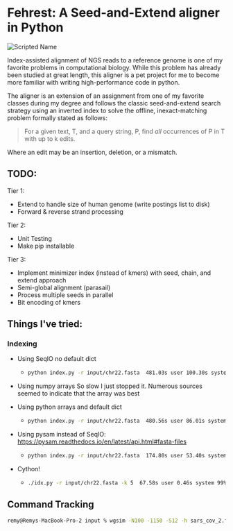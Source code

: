 # Fehrest: A Seed-and-Extend aligner in Python

![Scripted Name](/Users/remy/Applications/PyCharmProjects/fehrest/img/fehrest.jpg)

Index-assisted alignment of NGS reads to a reference genome is one of my favorite problems in computational biology. While this problem has already been studied at great length, this aligner is a pet project for me to become more familiar with writing high-performance code in python.

The aligner is an extension of an assignment from one of my favorite classes during my degree and follows the classic seed-and-extend search strategy using an inverted index to solve the offline, inexact-matching problem formally stated as follows:

> For a given text, T, and a query string, P, find *all* occurrences of P in T with up to k edits.

Where an edit may be an insertion, deletion, or a mismatch.



## TODO:

Tier 1:
* Extend to handle size of human genome (write postings list to disk)
* Forward & reverse strand processing

Tier 2:

- Unit Testing
- Make pip installable

Tier 3:
* Implement minimizer index (instead of kmers) with seed, chain, and extend approach
* Semi-global alignment (parasail)
* Process multiple seeds in parallel
* Bit encoding of kmers



## Things I've tried:
### Indexing
* Using SeqIO no default dict

  * ```bash
    python index.py -r input/chr22.fasta  481.03s user 100.30s system 92% cpu 10:30.32 total
    ```

* Using numpy arrays
      So slow I just stopped it. Numerous sources seemed to indicate that the array was best

* Using python arrays and default dict

  * ```bash
    python index.py -r input/chr22.fasta  480.56s user 86.01s system 93% cpu 10:05.86 total
    ```

* Using pysam instead of SeqIO: https://pysam.readthedocs.io/en/latest/api.html#fasta-files

  * ```bash
    python index.py -r input/chr22.fasta  174.80s user 53.40s system 93% cpu 4:03.46 total
    ```
  

- Cython!

  - ```bash
    ./idx.py -r input/chr22.fasta -k 5  67.58s user 0.46s system 99% cpu 1:08.64 total
    ```

## Command Tracking

```bash
remy@Remys-MacBook-Pro-2 input % wgsim -N100 -1150 -S12 -h sars_cov_2.fasta sars_cov_2.fastq tmp.fastq
```
